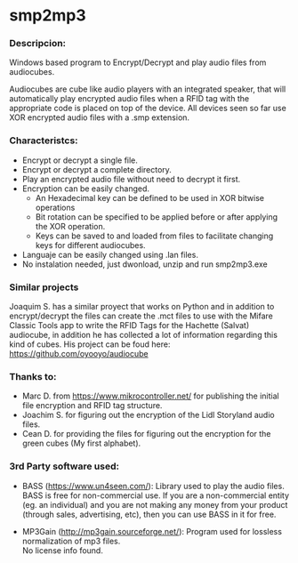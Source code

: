 # smp2mp3
### Descripcion:
Windows based program to Encrypt/Decrypt and play audio files from audiocubes.

Audiocubes are cube like audio players with an integrated speaker, that will automatically play encrypted audio files when a RFID tag with the appropriate code is placed on top of the device. All devices seen so far use XOR encrypted audio files with a .smp extension.

### Characteristcs:
- Encrypt or decrypt a single file.
- Encrypt or decrypt a complete directory.
- Play an encrypted audio file without need to decrypt it first.
- Encryption can be easily changed.
  - An Hexadecimal key can be defined to be used in XOR bitwise operations
  - Bit rotation can be specified to be applied before or after applying the XOR operation.
  - Keys can be saved to and loaded from files to facilitate changing keys for different audiocubes.
- Languaje can be easily changed using .lan files.
- No instalation needed, just dwonload, unzip and run smp2mp3.exe

### Similar projects
Joaquim S. has a similar proyect that works on Python and in addition to encrypt/decrypt the files can create the .mct files to use with the Mifare Classic Tools app to write the RFID Tags for the Hachette (Salvat) audiocube, in addition he has collected a lot of information regarding this kind of cubes.
His project can be foud here: https://github.com/oyooyo/audiocube

### Thanks to:  
- Marc D. from https://www.mikrocontroller.net/ for publishing the initial file encryption and RFID tag structure.  
- Joachim S. for figuring out the encryption of the Lidl Storyland audio files.  
- Cean D. for providing the files for figuring out the encryption for the green cubes (My first alphabet).

### 3rd Party software used:  
- BASS (https://www.un4seen.com/): Library used to play the audio files.  
BASS is free for non-commercial use. If you are a non-commercial entity (eg. an individual) and you are not making any money from your product (through sales, advertising, etc), then you can use BASS in it for free.  

- MP3Gain (http://mp3gain.sourceforge.net/): Program used for lossless normalization of mp3 files.  
No license info found.

